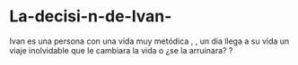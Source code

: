 # La-decisi-n-de-Ivan-
Ivan es una persona con una vida muy metódica , , un dia llega a su vida un viaje inolvidable que le cambiara la vida o ¿se la arruinara?  ?             
